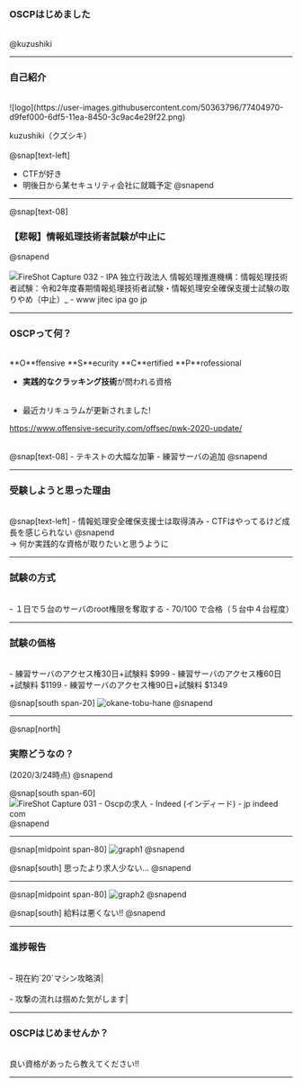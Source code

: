 ### OSCPはじめました
<br />
@kuzushiki

---

### 自己紹介
<br />
![logo](https://user-images.githubusercontent.com/50363796/77404970-d9fef000-6df5-11ea-8450-3c9ac4e29f22.png)

kuzushiki（クズシキ）
<br /><br />
@snap[text-left]
- CTFが好き
- 明後日から某セキュリティ会社に就職予定
@snapend

---

@snap[text-08]
### 【悲報】情報処理技術者試験が中止に
@snapend
<br /><br />
![FireShot Capture 032 - IPA 独立行政法人 情報処理推進機構：情報処理技術者試験：令和2年度春期情報処理技術者試験・情報処理安全確保支援士試験の取りやめ（中止）_ - www jitec ipa go jp](https://user-images.githubusercontent.com/50363796/77411454-d1131c00-6dff-11ea-82e5-87c3ee6c8d36.png)

---

### OSCPって何？
<br />
**O**ffensive **S**ecurity **C**ertified **P**rofessional

- **実践的なクラッキング技術**が問われる資格
<br /><br />

- 最近カリキュラムが更新されました!

https://www.offensive-security.com/offsec/pwk-2020-update/

<br />
@snap[text-08]
- テキストの大幅な加筆
- 練習サーバの追加
@snapend

---

### 受験しようと思った理由
<br />
@snap[text-left]
- 情報処理安全確保支援士は取得済み
- CTFはやってるけど成長を感じられない
@snapend
<br />
-> 何か実践的な資格が取りたいと思うように

---

### 試験の方式
<br />
- １日で５台のサーバのroot権限を奪取する
- 70/100 で合格（５台中４台程度）

---

### 試験の価格
<br />
- 練習サーバのアクセス権30日+試験料 $999
- 練習サーバのアクセス権60日+試験料 $1199
- 練習サーバのアクセス権90日+試験料 $1349

@snap[south span-20]
![okane-tobu-hane](https://user-images.githubusercontent.com/50363796/77404535-37df0800-6df5-11ea-9aba-0fd07d02df33.png)
@snapend

---

@snap[north]
### 実際どうなの？
(2020/3/24時点)
@snapend

@snap[south span-60]
![FireShot Capture 031 - Oscpの求人 - Indeed (インディード) - jp indeed com](https://user-images.githubusercontent.com/50363796/77404576-4cbb9b80-6df5-11ea-8bf0-1ceb2385fc5d.png)
@snapend

---

@snap[midpoint span-80]
![graph1](https://user-images.githubusercontent.com/50363796/77404622-5b09b780-6df5-11ea-9bc5-5a6f9247e9db.PNG)
@snapend

@snap[south]
思ったより求人少ない…
@snapend

---

@snap[midpoint span-80]
![graph2](https://user-images.githubusercontent.com/50363796/77404755-8d1b1980-6df5-11ea-9c56-5128277b3184.PNG)
@snapend

@snap[south]
給料は悪くない!!
@snapend

---

### 進捗報告
<br />
- 現在約`20`マシン攻略済|
<br /><br />
- 攻撃の流れは掴めた気がします|

---

### OSCPはじめませんか？
<br />
良い資格があったら教えてください!!

---
